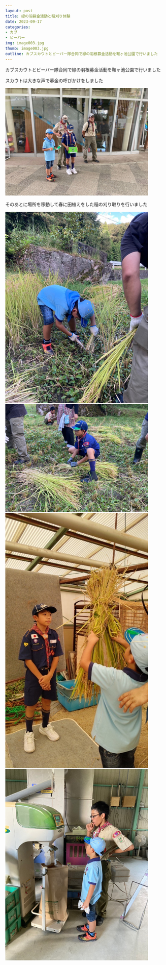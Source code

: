 ```yaml
---
layout: post
title: 緑の羽募金活動と稲刈り体験
date: 2023-09-17
categories:
- カブ
- ビーバー
img: image003.jpg
thumb: image003.jpg
outline: カブスカウトとビーバー隊合同で緑の羽根募金活動を鞍ヶ池公園で行いました
---
```


カブスカウトとビーバー隊合同で緑の羽根募金活動を鞍ヶ池公園で行いました

スカウトは大きな声で募金の呼びかけをしました

<img src="/assets/img/blog/2023-09-17-緑の羽募金活動と稲刈り体験/image005.jpg" width="450px">

<br>

そのあとに場所を移動して春に田植えをした稲の刈り取りを行いました

<img src="/assets/img/blog/2023-09-17-緑の羽募金活動と稲刈り体験/image003.jpg" width="450px">

<img src="/assets/img/blog/2023-09-17-緑の羽募金活動と稲刈り体験/image004.jpg" width="450px">

<img src="/assets/img/blog/2023-09-17-緑の羽募金活動と稲刈り体験/image002.jpg" width="450px">

<img src="/assets/img/blog/2023-09-17-緑の羽募金活動と稲刈り体験/image001.jpg" width="450px">
